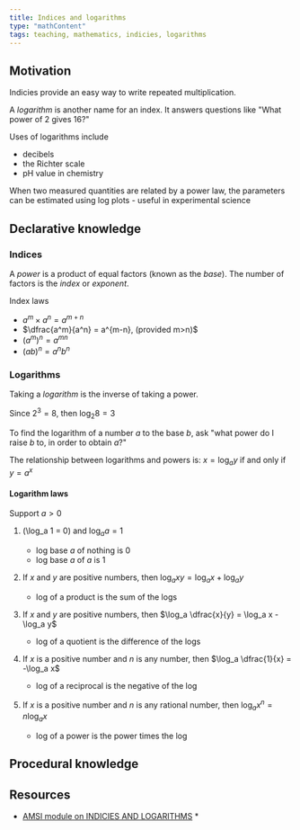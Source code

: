 ```yaml
---
title: Indices and logarithms
type: "mathContent"
tags: teaching, mathematics, indicies, logarithms 
---
```





## Motivation

Indicies provide an easy way to write repeated multiplication. 

A _logarithm_ is another name for an index. It answers questions like "What power of 2 gives 16?"

Uses of logarithms include

- decibels 
- the Richter scale
- pH value in chemistry

When two measured quantities are related by a power law, the parameters can be estimated using log plots - useful in experimental science


## Declarative knowledge

### Indices

A _power_ is a product of equal factors (known as the _base_). The number of factors is the _index_ or _exponent_.

Index laws

- $a^m \times a^n = a^{m+n}$
- $\dfrac{a^m}{a^n} = a^{m-n}, (provided m>n)$
- $(a^m)^n = a^{mn}$
- $(ab)^n = a^nb^n$

### Logarithms

Taking a _logarithm_ is the inverse of taking a power.

Since $2^3 = 8$, then $\log_2 8 = 3$

To find the logarithm of a number $a$ to the base $b$, ask "what power do I raise $b$ to, in order to obtain $a$?"

The relationship between logarithms and powers is: $x = \log_a y$ if and only if $y = a^x$

#### Logarithm laws

Support $a > 0$

1. \(\log_a 1 = 0\) and $\log_a a = 1$

    - log base $a$ of nothing is $0$
    - log base $a$ of $a$ is $1$

2. If $x$ and $y$ are positive numbers, then $\log_a xy = \log_a x + \log_a y$

    - log of a product is the sum of the logs

3. If $x$ and $y$ are positive numbers, then $\log_a \dfrac{x}{y} = \log_a x - \log_a y$

    - log of a quotient is the difference of the logs

4. If $x$ is a positive number and $n$ is any number, then $\log_a \dfrac{1}{x} = -\log_a x$

    - log of a reciprocal is the negative of the log

5. If $x$ is a positive number and $n$ is any rational number, then $\log_a x^n = n\log_a x$

    - log of a power is the power times the log

## Procedural knowledge

## Resources

- [AMSI module on INDICIES AND LOGARITHMS](https://amsi.org.au/teacher_modules/indices_and_logarithms.html) *

